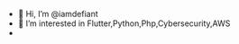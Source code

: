 - 👋 Hi, I’m @iamdefiant
- 👀 I’m interested in Flutter,Python,Php,Cybersecurity,AWS
- 

<!---
iamdefiant/iamdefiant is a ✨ special ✨ repository because its `README.md` (this file) appears on your GitHub profile.
You can click the Preview link to take a look at your changes.
--->
